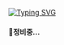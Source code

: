 <div align="cener">

[![Typing SVG](https://readme-typing-svg.herokuapp.com?font=Oleo+Script+Swash+Caps&pause=1000&color=7766D2&center=true&width=435&height=70&lines=%E3%80%80%E3%80%80Hi+there%2C+I'm+B8angho%E3%80%80%E3%80%80;%E3%80%80%E3%80%80Present+is+present%E3%80%80%E3%80%80)](https://git.io/typing-svg)

<h4>📣정비중...</h4>





</div>
<!--
**devpla/devpla** is a ✨ _special_ ✨ repository because its `README.md` (this file) appears on your GitHub profile.

Here are some ideas to get you started:

- 🔭 I’m currently working on ...
- 🌱 I’m currently learning ...
- 👯 I’m looking to collaborate on ...
- 🤔 I’m looking for help with ...
- 💬 Ask me about ...
- 📫 How to reach me: ...
- 😄 Pronouns: ...
- ⚡ Fun fact: ...
  -->
